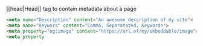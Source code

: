 [[head|Head]] tag to contain metadata about a page

```html
<meta name="Description" content="An awesome description of my site">
<meta name="Keywors" content="Comma, Separatated, Keywords">
<meta property="og:image" content="https://url.of/my/embeddable/image">
<meta property
```